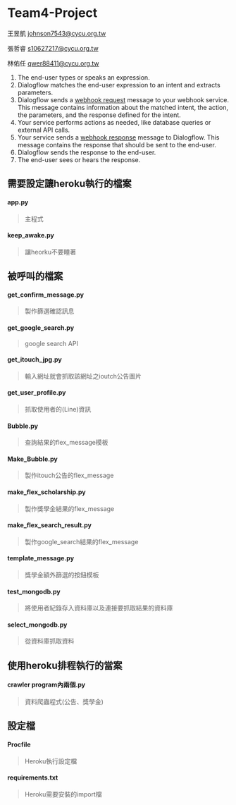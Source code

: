 # Team4-Project

王昱凱 <johnson7543@cycu.org.tw>

張哲睿 <s10627217@cycu.org.tw>

林佑任 <qwer88411@cycu.org.tw>

<ol>
  <li>The end-user types or speaks an expression.</li>
  <li>Dialogflow matches the end-user expression to an intent and extracts parameters.</li>
  <li>
    Dialogflow sends a
    <a href="https://cloud.google.com/dialogflow/docs/fulfillment-how#webhook_request">webhook request</a>
    message to your webhook service.
    This message contains information about the matched intent, the action, the parameters,
    and the response defined for the intent.
  </li>
  <li>Your service performs actions as needed, like database queries or external API calls.</li>
  <li>
    Your service sends a
    <a href="https://cloud.google.com/dialogflow/docs/fulfillment-how#webhook_response">webhook response</a>
    message to Dialogflow.
    This message contains the response that should be sent to the end-user.
  </li>
  <li>Dialogflow sends the response to the end-user.</li>
  <li>The end-user sees or hears the response.</li>
</ol>


## 需要設定讓heroku執行的檔案
#### app.py                      
>主程式
#### keep_awake.py               
>讓heorku不要睡著

## 被呼叫的檔案
#### get_confirm_message.py      
>製作篩選確認訊息
#### get_google_search.py        
>google search API
#### get_itouch_jpg.py           
>輸入網址就會抓取該網址之ioutch公告圖片
#### get_user_profile.py         
>抓取使用者的(Line)資訊
#### Bubble.py                   
>查詢結果的flex_message模板
#### Make_Bubble.py              
>製作itouch公告的flex_message
#### make_flex_scholarship.py    
>製作獎學金結果的flex_message
#### make_flex_search_result.py  
>製作google_search結果的flex_message
#### template_message.py         
>獎學金額外篩選的按鈕模板
#### test_mongodb.py             
>將使用者紀錄存入資料庫以及連接要抓取結果的資料庫
#### select_mongodb.py           
>從資料庫抓取資料

## 使用heroku排程執行的當案
#### crawler program內兩個.py     
>資料爬蟲程式(公告、獎學金)

## 設定檔
#### Procfile                    
>Heroku執行設定檔
#### requirements.txt             
>Heroku需要安裝的import檔
